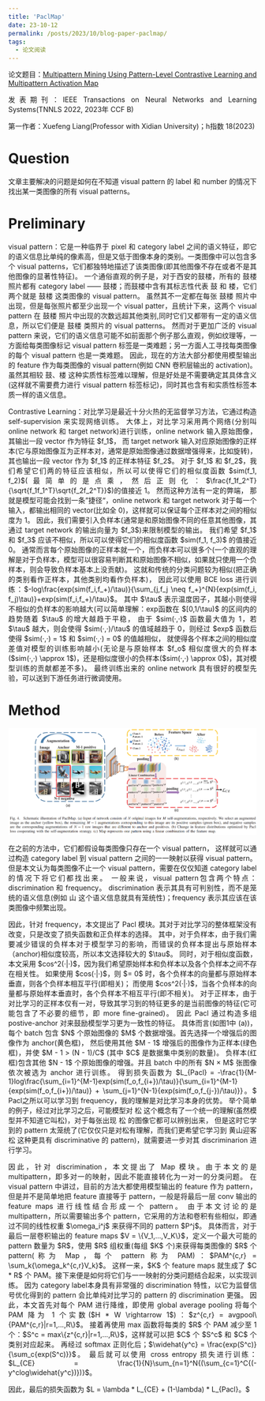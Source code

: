 ```yaml
---
title: 'PaclMap'
date: 23-10-12
permalink: /posts/2023/10/blog-paper-paclmap/
tags:
  - 论文阅读
---
```


<p style="text-align:justify; text-justify:inter-ideograph;"> 论文题目：<a href="https://ieeexplore.ieee.org/abstract/document/9944792" target="_blank" title="PaclMap">Multipattern Mining Using Pattern-Level Contrastive Learning and Multipattern Activation Map</a></p>

<p style="text-align:justify; text-justify:inter-ideograph;"> 发表期刊：IEEE Transactions on Neural Networks and Learning Systems(TNNLS 2022, 2023年 CCF B) </p>

第一作者：Xuefeng Liang(Professor with Xidian University)；h指数 18(2023)

Question
===
<p style="text-align:justify; text-justify:inter-ideograph;"> 文章主要解决的问题是如何在不知道 visual pattern 的 label 和 number 的情况下找出某一类图像的所有 visual patterns。 </p>

Preliminary
===
<p style="text-align:justify; text-justify:inter-ideograph;"> visual pattern：它是一种临界于 pixel 和 category label 之间的语义特征，即它的语义信息比单纯的像素高，但是又低于图像本身的类别。一类图像中可以包含多个 visual patterns，它们都独特地描述了该类图像(即其他图像不存在或者不是其他图像的显著性特征)。
一个通俗直观的例子是，对于西安的鼓楼，所有的 鼓楼 照片都有 category label —— 鼓楼；而鼓楼中含有其标志性代表 鼓 和 楼，它们两个就是 鼓楼 这类图像的 visual pattern。
虽然其不一定都在每张 鼓楼 照片中出现，但是每张照片都至少出现一个 visual patter，且统计下来，这两个 visual pattern 在 鼓楼 照片中出现的次数远超其他类别,同时它们又都带有一定的语义信息，所以它们便是 鼓楼 类照片的 visual patterns。
然而对于更加广泛的 visual pattern 来说，它们的语义信息可能不如前面那个例子那么直观，例如纹理等，一方面给每类图像标记 visual pattern 标签是一类难题；另一方面人工寻找每类图像的每个 visual pattern 也是一类难题。
因此，现在的方法大部分都使用模型输出的 feature 作为每类图像的 visual pattern(例如 CNN 卷积层输出的 activation)。
虽然其相较 鼓、楼 这种实质性标签难以理解，但是好处是不需要确定其具体含义(这样就不需要费力进行 visual pattern 标签标记)，同时其也含有和实质性标签本质一样的语义信息。</p>

<p style="text-align:justify; text-justify:inter-ideograph;"> Contrastive Learning：对比学习是最近十分火热的无监督学习方法，它通过构造 self-supervision 来实现网络训练。
大体上，对比学习采用两个网络(分别叫 online network 和 target network)进行训练，online network 输入原始图像，其输出一段 vector 作为特征 $f_1$，
而 target network 输入对应原始图像的正样本(它与原始图像互为正样本对，通常是原始图像通过数据增强得来，比如旋转)，其也输出一段 vector 作为 $f_1$ 的正样本特征 $f_2$。
对于 $f_1$ 和 $f_2$，我们希望它们两的特征应该相似，所以可以使得它们的相似度函数 $sim(f_1, f_2)$(最简单的是点乘，然后正则化：$\frac{f_1f_2^T}{\sqrt{f_1f_1^T}\sqrt{f_2f_2^T}}$)的值接近 1。
然而这种方法有一定的弊端， 那就是模型可能会找到一条”捷径“，online network 和 target network 对于每一个输入，都输出相同的 vector(比如全 0)，这样就可以保证每个正样本对之间的相似度为 1。
因此，我们需要引入负样本(通常是和原始图像不同的任意其他图像，其通过 target network 的输出向量为 $f_3$)来限制模型的输出。
我们希望 $f_1$ 和 $f_3$ 应该不相似，所以可以使得它们的相似度函数 $sim(f_1, f_3)$ 的值接近 0。
通常而言每个原始图像的正样本就一个，而负样本可以很多个(一个直观的理解是对于负样本，模型可以很容易判断其和原始图像不相似，如果就只使用一个负样本，则会导致负样本基本上没贡献)。
这就和传统的分类问题较为相似(把正确的类别看作正样本，其他类别均看作负样本)，
因此可以使用 BCE loss 进行训练：$-log\frac{exp(sim(f_i,f_+)/\tau)}{\sum_{j,f_j \neq f_+}^{N}{exp(sim(f_i, f_j)\tau)}+exp(sim(f_i,f_+)/\tau}$。
其中 $\tau$ 表示温度因子，其越小则使得不相似的负样本的影响越大(可以简单理解：exp函数在 $[0,1/\tau)$ 的区间内的趋势随着 $\tau$ 的增大越趋于平稳，
由于 $sim(·,·)$ 函数最大值为 1，若 $\tau$ 越大，则会使得 $sim(·,·)/\tau$ 的值域越趋于 0，则经过 $exp$ 函数后使得 $sim(·,·) = 1$ 和 $sim(·,·) = 0$ 的值越相似，
就使得各个样本之间的相似度差值对模型的训练影响越小(无论是与原始样本 $f_o$ 相似度很大的负样本($sim(·,·) \approx 1$)，还是相似度很小的负样本($sim(·,·) \approx 0$)，其对模型训练的贡献都差不多)。
最终训练出来的 online network 具有很好的模型先验，可以送到下游任务进行微调使用。</p>

Method
===
![PaclMap Architecture](/images/paper_PaclMap.png)

<p style="text-align:justify; text-justify:inter-ideograph;"> 在之前的方法中，它们都假设每类图像只存在一个 visual pattern，
这样就可以通过构造 category label 到 visual pattern 之间的一一映射以获得 visual pattern。
但是本文认为每类图像不止一个 visual pattern，需要在仅仅知道 category label 的情况下将它们都找出来。
一般来说，visual pattern包含两个特点：discrimination 和 frequency。
discrimination 表示其具有可判别性，而不是笼统的语义信息(例如 山 这个语义信息就具有笼统性)；frequency 表示其应该在该类图像中频繁出现。</p>

<p style="text-align:justify; text-justify:inter-ideograph;">因此，针对 frequency，本文提出了 Pacl 模块。其对于对比学习的整体框架没有改变，只是改变了损失函数和正负样本的选择。
其中，对于负样本，由于我们需要减少错误的负样本对于模型学习的影响，而错误的负样本提出与原始样本（anchor)相似度较高，所以本文选择较大的 $\tau$。
同时，对于相似度函数，本文采用 $cos^2(·|·)$，因为我们希望原始样本和负样本以及各个负样本之间不存在相关性。
如果使用 $cos(·|·)$，则 $= 0$ 时，各个负样本的向量都与原始样本垂直，则各个负样本相互平行(即相关)；
而使用 $cos^2(·|·)$，当各个负样本的向量都与原始样本垂直时，各个负样本不相互平行(即不相关)。
对于正样本，由于对比学习的正样本仅有一对，导致其学习到的特征更多的是当前图像的特征(它可能包含了不必要的细节，即 more fine-grained)。
因此 Pacl 通过构造多组 postive-anchor 对来鼓励模型学习更为一致性的特征。
具体而言(如图1中 (a))，每个 batch 包含 $N$ 个原始图像的 $M$ 个数据增强。首先选择一个增强后的图像作为 anchor(黄色框)，
然后使用其他 $M - 1$ 增强后的图像作为正样本(绿色框)，并使 $M - 1 > (N - 1)/C$ (其中 $C$ 是数据集中类别的数量)。
负样本(红框)包含其他 $N - 1$ 个原始图像的增强。并且 batch 中的所有 $N × M$ 张图像依次被选为 anchor 进行训练。
得到损失函数为 $L_{Pacl} = -\frac{1}{M-1}log\frac{\sum_{i=1}^{M-1}exp(sim(f_o,f_{i+})/\tau)}{\sum_{i=1}^{M-1}{exp(sim(f_o,f_{i+})/\tau)} + \sum_{j=1}^{N-1}{exp(sim(f_o,f_{j-})/\tau)}}。$
Pacl之所以可以学习到 frequency，我的理解是对比学习本身的优势。
举个简单的例子，经过对比学习之后，可能模型对 松 这个概念有了一个统一的理解(虽然模型并不知道它叫松)，对于每张出现 松 的图像它都可以辨别出来，
但是这时它学到的 pattern 太笼统了(它仅仅只是对松有理解，而我们更希望它学习到 黄山迎客松 这种更具有 discriminative 的 pattern)，就需要进一步对其 discriminarion 进行学习。</p>

<p style="text-align:justify; text-justify:inter-ideograph;"> 因此，针对 discrimination，本文提出了 Map 模块。由于本文的是 multipattern，即多对一的映射，因此不能直接转化为一对一的分类问题。
在 visual pattern 中讲过，目前的方法大都使用模型输出的 feature 作为 pattern，但是并不是简单地把 feature 直接等于 pattern，一般是将最后一层 conv 输出的 feature maps 进行线性结合形成一个 pattern。
由于本文讨论的是 multipattern，所以需要输出多个 pattern，它采用的方法和卷积有些相似，即通过不同的线性权重 $\omega_i^j$ 来获得不同的 pattern $P^j$。
具体而言，对于最后一层卷积输出的 feature maps $V = \{V_1,...,V_K\}$，定义一个最大可能的 pattern 数量为 $R$，使用 $R$ 组权重(每组 $K$ 个)来获得每类图像的 $R$ 个 pattern(称为 Map，每个 pattern 称为 PAM)：$PAM^{c,r} = \sum_k{\omega_k^{c,r}V_k}$。
这样一来，$K$ 个 feature maps 就生成了 $C * R$ 个 PAM。接下来便是如何将它们与一一映射的分类问题结合起来，以实现训练。
因为 category label本身具有非常强的 discrimination 特性，以它为监督信号优化得到的 pattern 会比单纯对比学习的 pattern 的 discrimination 更强。
因此，本文首先对每个 PAM 进行降维，即使用 global average pooling 将每个 PAM 降为 1 个实数($H * W \rightarrow 1$)：$z^{c,r} = avgpool\{PAM^{c,r}|r=1,...,R\}$。
接着再使用 max 函数将每类的 $R$ 个 PAM 减少至 1 个：$S^c = max\{z^{c,r}|r=1,...,R\}$，这样就可以把 $C$ 个 $S^c$ 和 $C$ 个类别对应起来。
再经过 softmax 正则化后；$\widehat{y^c} = \frac{exp(S^c)}{\sum_c{exp(S^c)}}$。
最后就可以使用 cross entropy 损失进行训练：$L_{CE} = \frac{1}{N}\sum_{n=1}^N{(\sum_{c=1}^C{(-y^clog\widehat{y^c})})}$。</p>

<p style="text-align:justify; text-justify:inter-ideograph;"> 因此，最后的损失函数为 $L = \lambda * L_{CE} + (1-\lambda) * L_{Pacl}。$
